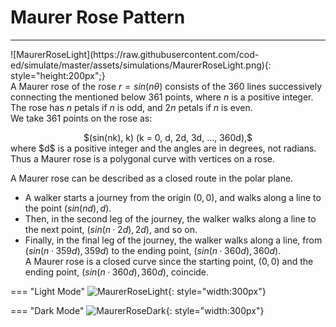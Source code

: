 # Maurer Rose Pattern
---
<div style="float:right">
  ![MaurerRoseLight](https://raw.githubusercontent.com/cod-ed/simulate/master/assets/simulations/MaurerRoseLight.png){: style="height:200px";}
</div>

A Maurer rose of the rose $r = sin(nθ)$ consists of the 360 lines successively connecting the mentioned below
361 points, where $n$ is a positive integer. The rose has $n$ petals if $n$ is odd, and $2n$ petals if $n$ is even.  
We take 361 points on the rose as:
<center>
$(sin(nk), k) (k = 0, d, 2d, 3d, ..., 360d),$</center>    
where $d$ is a positive integer and the angles are in degrees, not radians.  Thus a Maurer rose is a polygonal curve with vertices on a rose. 

A Maurer rose can be described as a closed route in the polar plane.  

 - A walker starts a journey from the origin $(0, 0)$, and walks along a line to the point $(sin(nd), d)$.  
 - Then, in the second leg of the journey, the walker walks along a line to the next point, $(sin(n·2d), 2d)$, and so on.  
 - Finally, in the final leg of the journey, the walker walks along a line, from $(sin(n·359d), 359d)$ to the ending
 point, $(sin(n·360d), 360d)$.   
A Maurer rose is a closed curve since the starting point, $(0, 0)$ and the ending point, $(sin(n·360d), 360d)$, coincide.

=== "Light Mode"
    ![MaurerRoseLight](https://raw.githubusercontent.com/cod-ed/assets/simulate/simulations/MaurerRoseLight.png){: style="width:300px"}
  
=== "Dark Mode"
    ![MaurerRoseDark](https://raw.githubusercontent.com/cod-ed/assets/simulate/simulations/MaurerRoseDark.png){: style="width:300px"}